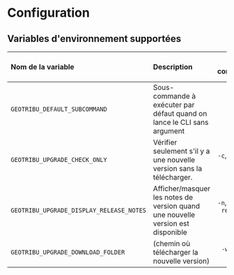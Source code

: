# Configuration

## Variables d'environnement supportées

| Nom de la variable  | Description | Option CLI correspondante | Valeur par défaut |
| :------------------ | :---------- | :-----------------------: | :---------------: |
| `GEOTRIBU_DEFAULT_SUBCOMMAND` | Sous-commande à exécuter par défaut quand on lance le CLI sans argument | | `read-latest` |
| `GEOTRIBU_UPGRADE_CHECK_ONLY` | Vérifier seulement s'il y a une nouvelle version sans la télécharger. | `-c`, `--check-only` de `upgrade`   | `False` |
| `GEOTRIBU_UPGRADE_DISPLAY_RELEASE_NOTES` | Afficher/masquer les notes de version quand une nouvelle version est disponible | `-n`, `--dont-show-release-notes` de `upgrade` | `True` |
| `GEOTRIBU_UPGRADE_DOWNLOAD_FOLDER` | (chemin où télécharger la nouvelle version) | `-w`, `--where` de `upgrade` | `./` (current folder) |
